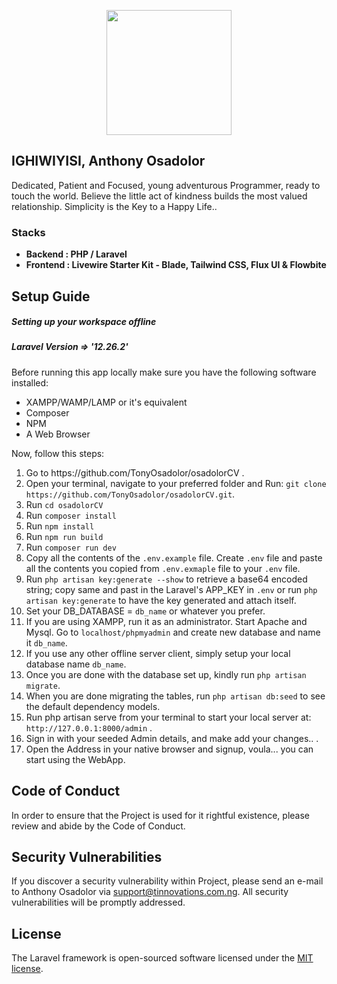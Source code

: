 <p align="center"><a href="https://osadolor.tinnovations.com.ng" target="_blank"><img src="https://osadolor.tinnovations.com.ng/img/relicon.jpg" width="200" height="auto"></a></p>

## IGHIWIYISI, Anthony Osadolor

Dedicated, Patient and Focused, young adventurous Programmer, 
ready to touch the world. Believe the little act of kindness 
builds the most valued relationship. Simplicity is the Key to a 
Happy Life..

### Stacks

- **Backend : PHP / Laravel**
- **Frontend : Livewire Starter Kit - Blade, Tailwind CSS, Flux UI & Flowbite**

## Setup Guide
##### Setting up your workspace offline
##### Laravel Version => '12.26.2'
Before running this app locally make sure you have the following software installed:
<ul>
    <li>XAMPP/WAMP/LAMP or it's equivalent</li>
    <li>Composer</li>
    <li>NPM</li>
    <li>A Web Browser</li>
</ul>
Now, follow this steps:
<ol>
    <li>Go to https://github.com/TonyOsadolor/osadolorCV .</li>
    <li>Open your terminal, navigate to your preferred folder and Run: <code>git clone https://github.com/TonyOsadolor/osadolorCV.git</code>.</li>
    <li>Run <code>cd osadolorCV</code></li>
    <li>Run <code>composer install</code></li>
    <li>Run <code>npm install</code></li>
    <li>Run <code>npm run build</code></li>
    <li>Run <code>composer run dev</code></li>
    <li>Copy all the contents of the <code>.env.example</code> file. Create <code>.env</code> file and paste all the contents you copied from <code>.env.exmaple</code> file to your <code>.env</code> file.</li>
    <li>Run <code>php artisan key:generate --show</code> to retrieve a base64 encoded string; copy same and past in the Laravel's APP_KEY in <code>.env</code> or run <code>php artisan key:generate</code> to have the key generated and attach itself.</li>
    <li>Set your DB_DATABASE = <code>db_name</code> or whatever you prefer.</li>
    <li>If you are using XAMPP, run it as an administrator. Start Apache and Mysql. Go to <code>localhost/phpmyadmin</code> and create new database and name it <code>db_name</code>.</li>
    <li>If you use any other offline server client, simply setup your local database name <code>db_name</code>.</li>
    <li>Once you are done with the database set up, kindly run <code>php artisan migrate</code>.</li>
    <li>When you are done migrating the tables, run <code>php artisan db:seed</code> to see the default dependency models.</li>
    <li>Run php artisan serve from your terminal to start your local server at: <code>http://127.0.0.1:8000/admin</code> .</li>
    <li>Sign in with your seeded Admin details, and make add your changes..</code> .</li>
    <li>Open the Address in your native browser and signup, voula... you can start using the WebApp.</li>
</ol>


## Code of Conduct
In order to ensure that the Project is used for it rightful existence, please review and abide by the Code of Conduct.


## Security Vulnerabilities
If you discover a security vulnerability within Project, please send an e-mail to Anthony Osadolor via support@tinnovations.com.ng. All security vulnerabilities will be promptly addressed.

## License

The Laravel framework is open-sourced software licensed under the [MIT license](https://opensource.org/licenses/MIT).
